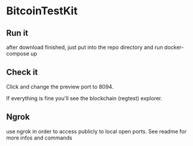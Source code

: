 # BitcoinTestKit

## Run it

after download finished, just put into the repo directory and run docker-compose up

## Check it

Click <walkthrough-web-preview-icon></walkthrough-web-preview-icon> and change
the preview port to 8094.

If everything is fine you'll see the blockchain (regtest) explorer.

## Ngrok

use ngrok in order to access publicly to local open ports. See readme for more infos and commands
